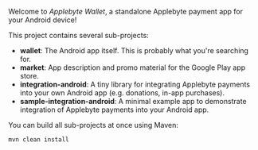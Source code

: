 Welcome to _Applebyte Wallet_, a standalone Applebyte payment app for your Android device!

This project contains several sub-projects:

 * __wallet__:
     The Android app itself. This is probably what you're searching for.
 * __market__:
     App description and promo material for the Google Play app store.
 * __integration-android__:
     A tiny library for integrating Applebyte payments into your own Android app
     (e.g. donations, in-app purchases).
 * __sample-integration-android__:
     A minimal example app to demonstrate integration of Applebyte payments into
     your Android app.

You can build all sub-projects at once using Maven:

`mvn clean install`
